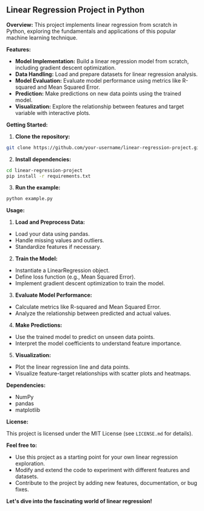 ## Linear Regression Project in Python

**Overview:** This project implements linear regression from scratch in Python, exploring the fundamentals and applications of this popular machine learning technique.

**Features:**

* **Model Implementation:** Build a linear regression model from scratch, including gradient descent optimization.
* **Data Handling:** Load and prepare datasets for linear regression analysis.
* **Model Evaluation:** Evaluate model performance using metrics like R-squared and Mean Squared Error.
* **Prediction:** Make predictions on new data points using the trained model.
* **Visualization:** Explore the relationship between features and target variable with interactive plots.

**Getting Started:**

1. **Clone the repository:**

```bash
git clone https://github.com/your-username/linear-regression-project.git
```

2. **Install dependencies:**

```bash
cd linear-regression-project
pip install -r requirements.txt
```

3. **Run the example:**

```bash
python example.py
```

**Usage:**

1. **Load and Preprocess Data:**

* Load your data using pandas.
* Handle missing values and outliers.
* Standardize features if necessary.

2. **Train the Model:**

* Instantiate a LinearRegression object.
* Define loss function (e.g., Mean Squared Error).
* Implement gradient descent optimization to train the model.

3. **Evaluate Model Performance:**

* Calculate metrics like R-squared and Mean Squared Error.
* Analyze the relationship between predicted and actual values.

4. **Make Predictions:**

* Use the trained model to predict on unseen data points.
* Interpret the model coefficients to understand feature importance.

5. **Visualization:**

* Plot the linear regression line and data points.
* Visualize feature-target relationships with scatter plots and heatmaps.

**Dependencies:**

* NumPy
* pandas
* matplotlib

**License:**

This project is licensed under the MIT License (see `LICENSE.md` for details).

**Feel free to:**

* Use this project as a starting point for your own linear regression exploration.
* Modify and extend the code to experiment with different features and datasets.
* Contribute to the project by adding new features, documentation, or bug fixes.

**Let's dive into the fascinating world of linear regression!**

